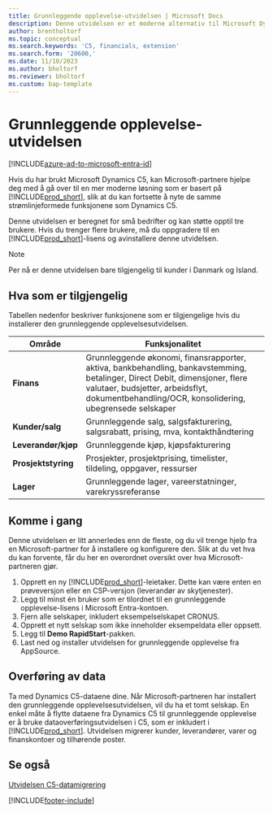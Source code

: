 ```yaml
---
title: Grunnleggende opplevelse-utvidelsen | Microsoft Docs
description: Denne utvidelsen er et moderne alternativ til Microsoft Dynamics C5.
author: brentholtorf
ms.topic: conceptual
ms.search.keywords: 'C5, financials, extension'
ms.search.form: '20600,'
ms.date: 11/10/2023
ms.author: bholtorf
ms.reviewer: bholtorf
ms.custom: bap-template
---
```


# <a name="the-basic-experience-extension"></a>Grunnleggende opplevelse-utvidelsen

[!INCLUDE[azure-ad-to-microsoft-entra-id](~/../shared-content/shared/azure-ad-to-microsoft-entra-id.md)]

Hvis du har brukt Microsoft Dynamics C5, kan Microsoft-partnere hjelpe deg med å gå over til en mer moderne løsning som er basert på [!INCLUDE[prod_short](includes/prod_short.md)], slik at du kan fortsette å nyte de samme strømlinjeformede funksjonene som Dynamics C5.

Denne utvidelsen er beregnet for små bedrifter og kan støtte opptil tre brukere. Hvis du trenger flere brukere, må du oppgradere til en [!INCLUDE[prod_short](includes/prod_short.md)]-lisens og avinstallere denne utvidelsen.

> [!NOTE]
> Per nå er denne utvidelsen bare tilgjengelig til kunder i Danmark og Island.

## <a name="whats-available"></a>Hva som er tilgjengelig

Tabellen nedenfor beskriver funksjonene som er tilgjengelige hvis du installerer den grunnleggende opplevelsesutvidelsen.

|Område  |Funksjonalitet  |
|---------|---------|
|**Finans** |Grunnleggende økonomi, finansrapporter, aktiva, bankbehandling, bankavstemming, betalinger, Direct Debit, dimensjoner, flere valutaer, budsjetter, arbeidsflyt, dokumentbehandling/OCR, konsolidering, ubegrensede selskaper|
|**Kunder/salg** |Grunnleggende salg, salgsfakturering, salgsrabatt, prising, mva, kontakthåndtering |
|**Leverandør/kjøp** |Grunnleggende kjøp, kjøpsfakturering |
|**Prosjektstyring** |Prosjekter, prosjektprising, timelister, tildeling, oppgaver, ressurser |
|**Lager** |Grunnleggende lager, vareerstatninger, varekryssreferanse |

## <a name="getting-started"></a>Komme i gang

Denne utvidelsen er litt annerledes enn de fleste, og du vil trenge hjelp fra en Microsoft-partner for å installere og konfigurere den. Slik at du vet hva du kan forvente, får du her en overordnet oversikt over hva Microsoft-partneren gjør.

1. Opprett en ny [!INCLUDE[prod_short](includes/prod_short.md)]-leietaker. Dette kan være enten en prøveversjon eller en CSP-versjon (leverandør av skytjenester).
2. Legg til minst én bruker som er tilordnet til en grunnleggende opplevelse-lisens i Microsoft Entra-kontoen.
3. Fjern alle selskaper, inkludert eksempelselskapet CRONUS.
4. Opprett et nytt selskap som ikke inneholder eksempeldata eller oppsett.
5. Legg til **Demo RapidStart**-pakken. <!--what does the package contain?-->
6. Last ned og installer utvidelsen for grunnleggende opplevelse fra AppSource.

## <a name="migrating-data"></a>Overføring av data

Ta med Dynamics C5-dataene dine. Når Microsoft-partneren har installert den grunnleggende opplevelsesutvidelsen, vil du ha et tomt selskap. En enkel måte å flytte dataene fra Dynamics C5 til grunnleggende opplevelse er å bruke dataoverføringsutvidelsen i C5, som er inkludert i [!INCLUDE[prod_short](includes/prod_short.md)]. Utvidelsen migrerer kunder, leverandører, varer og finanskontoer og tilhørende poster.

## <a name="see-also"></a>Se også

[Utvidelsen C5-datamigrering](ui-extensions-c5-data-migration.md)  

[!INCLUDE[footer-include](includes/footer-banner.md)]
